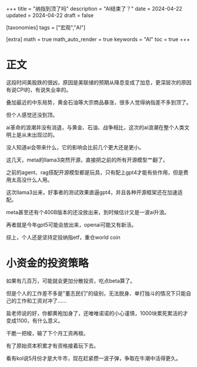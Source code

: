 +++
title = "纳指到顶了吗"
description = "AI结束了？"
date = 2024-04-22
updated = 2024-04-22
draft = false

[taxonomies]
tags = ["宏观","AI"]

[extra]
math = true
math_auto_render = true
keywords = "AI"
toc = true
+++

# 正文

这段时间美股跌的很凶，原因是美联储的预期从降息变成了加息，更深层次的原因有说CPI的，有说失业率的。

叠加最近的中东局势，黄金石油等大宗商品暴涨，很多人觉得纳指差不多到顶了。

但个人感觉还没到顶。

ai革命的浪潮并没有消退，与黄金、石油、战争相比，这次的ai浪潮在整个人类文明上是从未出现过的。

没人知道ai会带来什么，它的影响会比前几个更大还是更小。

这几天，meta的llama3突然开源，直接把之前的所有开源模型艹翻了。

之前的agent、rag搭配开源模型都是玩具，只有配上gpt4才能有些作用，但是费用太高没什么人用。

这次llama3出来，好事者的测试效果直逼gpt4，并且各种开源框架还在加速适配。

meta甚至还有个400B版本的还没放出来，到时候估计又是一波ai升浪。

再者就是今年gpt5可能会放出来，openai可能又有新活。

综上，个人还是坚持定投纳指etf，重仓world coin

# 小资金的投资策略

如果有几百万，可能就会更加分散投资，吃点beta算了。

但是个人的工作差不多是"董志民们"的级别，无法脱身、单打独斗的情况下只能自己的工作和工资对冲了……

盐老师说的好，你都黄袍加身了，还唯唯诺诺的小心谨慎，1000块累死累活的才变成1100，有什么意义。

干脆一把梭，输了下个月工资再梭。

有了原始资本积累才有资格接着玩下去。

看有kol说5月份才是大牛市，现在赶紧攒一波子弹，争取在牛潮中活得更久。